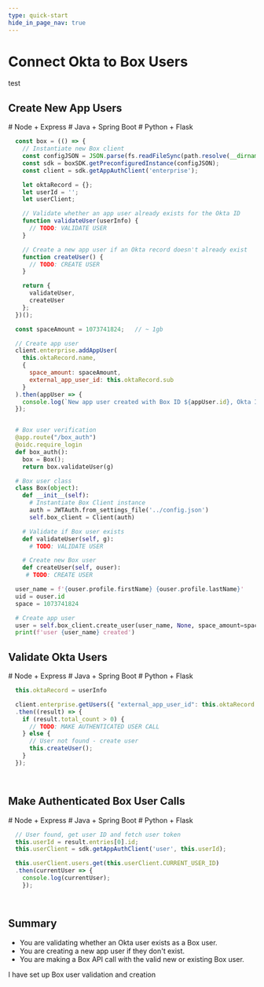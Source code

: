 ```yaml
---
type: quick-start
hide_in_page_nav: true
---
```


# Connect Okta to Box Users

test

## Create New App Users

<Grid columns='3'>
  <Choose option='programming.platform' unset value='node'>
    # Node + Express
  </Choose>

  <Choose option='programming.platform' unset value='java'>
    # Java + Spring Boot
  </Choose>
  
  <Choose option='programming.platform' unset value='python'>
    # Python + Flask
  </Choose>
</Grid>

<Choice option='programming.platform' value='node'>
  
```js
  const box = (() => {
    // Instantiate new Box client
    const configJSON = JSON.parse(fs.readFileSync(path.resolve(__dirname, './../config.json')));
    const sdk = boxSDK.getPreconfiguredInstance(configJSON);
    const client = sdk.getAppAuthClient('enterprise');

    let oktaRecord = {};
    let userId = '';
    let userClient;

    // Validate whether an app user already exists for the Okta ID
    function validateUser(userInfo) {
      // TODO: VALIDATE USER
    }

    // Create a new app user if an Okta record doesn't already exist
    function createUser() {
      // TODO: CREATE USER
    }

    return {
      validateUser,
      createUser
    };
  })();
```

```js
  const spaceAmount = 1073741824;   // ~ 1gb

  // Create app user
  client.enterprise.addAppUser(
    this.oktaRecord.name, 
    {
      space_amount: spaceAmount,
      external_app_user_id: this.oktaRecord.sub
    }
  ).then(appUser => {
    console.log(`New app user created with Box ID ${appUser.id}, Okta ID ${this.oktaRecord.sub}, and name ${appUser.name}`);
  });
```

</Choice>
<Choice option='programming.platform' value='java'>
  
```java

```

</Choice>
<Choice option='programming.platform' value='python'>
  
```python
  # Box user verification
  @app.route("/box_auth")
  @oidc.require_login
  def box_auth():
    box = Box();
    return box.validateUser(g)

  # Box user class
  class Box(object):
    def __init__(self):
      # Instantiate Box Client instance
      auth = JWTAuth.from_settings_file('../config.json')
      self.box_client = Client(auth)

    # Validate if Box user exists
    def validateUser(self, g):
      # TODO: VALIDATE USER

    # Create new Box user
    def createUser(self, ouser):
     # TODO: CREATE USER
```

```python
  user_name = f'{ouser.profile.firstName} {ouser.profile.lastName}'
  uid = ouser.id
  space = 1073741824

  # Create app user
  user = self.box_client.create_user(user_name, None, space_amount=space, external_app_user_id=uid)
  print(f'user {user_name} created')
```

</Choice>

## Validate Okta Users

<Grid columns='3'>
  <Choose option='programming.platform' unset value='node'>
    # Node + Express
  </Choose>

  <Choose option='programming.platform' unset value='java'>
    # Java + Spring Boot
  </Choose>
  
  <Choose option='programming.platform' unset value='python'>
    # Python + Flask
  </Choose>
</Grid>

<Choice option='programming.platform' value='node'>
  
```js
  this.oktaRecord = userInfo

  client.enterprise.getUsers({ "external_app_user_id": this.oktaRecord.sub })
  .then((result) => {
    if (result.total_count > 0) {
      // TODO: MAKE AUTHENTICATED USER CALL
    } else {
      // User not found - create user
      this.createUser();
    }
  });
```

</Choice>
<Choice option='programming.platform' value='java'>
  
```java

```

</Choice>
<Choice option='programming.platform' value='python'>
  
```python

```

</Choice>

## Make Authenticated Box User Calls

<Grid columns='3'>
  <Choose option='programming.platform' unset value='node'>
    # Node + Express
  </Choose>

  <Choose option='programming.platform' unset value='java'>
    # Java + Spring Boot
  </Choose>
  
  <Choose option='programming.platform' unset value='python'>
    # Python + Flask
  </Choose>
</Grid>

<Choice option='programming.platform' value='node'>
  
```js
  // User found, get user ID and fetch user token
  this.userId = result.entries[0].id;
  this.userClient = sdk.getAppAuthClient('user', this.userId);

  this.userClient.users.get(this.userClient.CURRENT_USER_ID)
  .then(currentUser => {
    console.log(currentUser);
	});
```

</Choice>
<Choice option='programming.platform' value='java'>
  
```java

```

</Choice>
<Choice option='programming.platform' value='python'>
  
```python

```

</Choice>

## Summary

* You are validating whether an Okta user exists as a Box user.
* You are creating a new app user if they don't exist.
* You are making a Box API call with the valid new or existing Box user.

<Observe option='box.app_type' value='use_own,create_new_'>
  <Next>I have set up Box user validation and creation</Next>
</Observe>